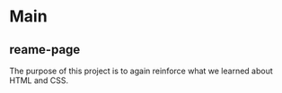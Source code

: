 # Main #

## reame-page ##

The purpose of this project is to again reinforce what we learned about HTML and CSS.
